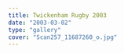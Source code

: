 ```yaml
---
title: Twickenham Rugby 2003
date: "2003-03-02"
type: "gallery"
cover: "Scan257_11687260_o.jpg"
---
```

